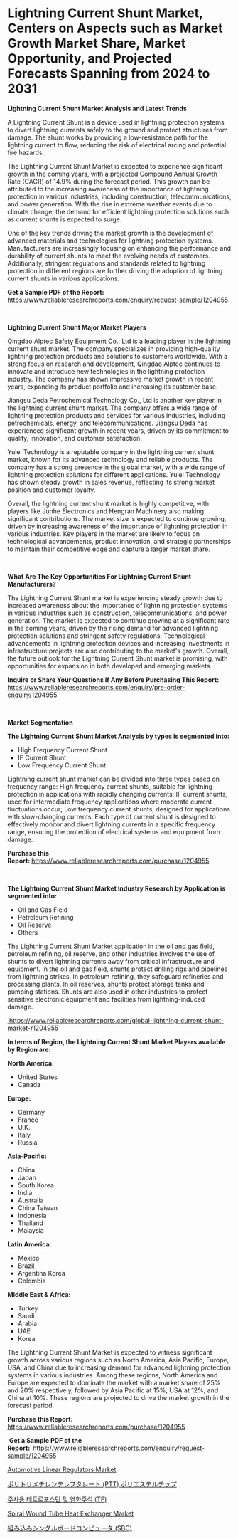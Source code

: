 <p><h1>Lightning Current Shunt Market, Centers on Aspects such as Market Growth Market Share, Market Opportunity, and Projected Forecasts Spanning from 2024 to 2031</h1></p><p><strong>Lightning Current Shunt Market Analysis and Latest Trends</strong></p>
<p><p>A Lightning Current Shunt is a device used in lightning protection systems to divert lightning currents safely to the ground and protect structures from damage. The shunt works by providing a low-resistance path for the lightning current to flow, reducing the risk of electrical arcing and potential fire hazards.</p><p>The Lightning Current Shunt Market is expected to experience significant growth in the coming years, with a projected Compound Annual Growth Rate (CAGR) of 14.9% during the forecast period. This growth can be attributed to the increasing awareness of the importance of lightning protection in various industries, including construction, telecommunications, and power generation. With the rise in extreme weather events due to climate change, the demand for efficient lightning protection solutions such as current shunts is expected to surge.</p><p>One of the key trends driving the market growth is the development of advanced materials and technologies for lightning protection systems. Manufacturers are increasingly focusing on enhancing the performance and durability of current shunts to meet the evolving needs of customers. Additionally, stringent regulations and standards related to lightning protection in different regions are further driving the adoption of lightning current shunts in various applications.</p></p>
<p><strong>Get a Sample PDF of the Report:&nbsp;</strong> <a href="https://www.reliableresearchreports.com/enquiry/request-sample/1204955">https://www.reliableresearchreports.com/enquiry/request-sample/1204955</a></p>
<p>&nbsp;</p>
<p><strong>Lightning Current Shunt Major Market Players</strong></p>
<p><p>Qingdao Alptec Safety Equipment Co., Ltd is a leading player in the lightning current shunt market. The company specializes in providing high-quality lightning protection products and solutions to customers worldwide. With a strong focus on research and development, Qingdao Alptec continues to innovate and introduce new technologies in the lightning protection industry. The company has shown impressive market growth in recent years, expanding its product portfolio and increasing its customer base. </p><p>Jiangsu Deda Petrochemical Technology Co., Ltd is another key player in the lightning current shunt market. The company offers a wide range of lightning protection products and services for various industries, including petrochemicals, energy, and telecommunications. Jiangsu Deda has experienced significant growth in recent years, driven by its commitment to quality, innovation, and customer satisfaction.</p><p>Yulei Technology is a reputable company in the lightning current shunt market, known for its advanced technology and reliable products. The company has a strong presence in the global market, with a wide range of lightning protection solutions for different applications. Yulei Technology has shown steady growth in sales revenue, reflecting its strong market position and customer loyalty.</p><p>Overall, the lightning current shunt market is highly competitive, with players like Junhe Electronics and Hengran Machinery also making significant contributions. The market size is expected to continue growing, driven by increasing awareness of the importance of lightning protection in various industries. Key players in the market are likely to focus on technological advancements, product innovation, and strategic partnerships to maintain their competitive edge and capture a larger market share.</p></p>
<p>&nbsp;</p>
<p><strong>What Are The Key Opportunities For Lightning Current Shunt Manufacturers?</strong></p>
<p><p>The Lightning Current Shunt market is experiencing steady growth due to increased awareness about the importance of lightning protection systems in various industries such as construction, telecommunications, and power generation. The market is expected to continue growing at a significant rate in the coming years, driven by the rising demand for advanced lightning protection solutions and stringent safety regulations. Technological advancements in lightning protection devices and increasing investments in infrastructure projects are also contributing to the market's growth. Overall, the future outlook for the Lightning Current Shunt market is promising, with opportunities for expansion in both developed and emerging markets.</p></p>
<p><strong>Inquire or Share Your Questions If Any Before Purchasing This Report:</strong> <a href="https://www.reliableresearchreports.com/enquiry/pre-order-enquiry/1204955">https://www.reliableresearchreports.com/enquiry/pre-order-enquiry/1204955</a></p>
<p>&nbsp;</p>
<p><strong>Market Segmentation</strong></p>
<p><strong>The Lightning Current Shunt Market Analysis by types is segmented into:</strong></p>
<p><ul><li>High Frequency Current Shunt</li><li>IF Current Shunt</li><li>Low Frequency Current Shunt</li></ul></p>
<p><p>Lightning current shunt market can be divided into three types based on frequency range: High frequency current shunts, suitable for lightning protection in applications with rapidly changing currents; IF current shunts, used for intermediate frequency applications where moderate current fluctuations occur; Low frequency current shunts, designed for applications with slow-changing currents. Each type of current shunt is designed to effectively monitor and divert lightning currents in a specific frequency range, ensuring the protection of electrical systems and equipment from damage.</p></p>
<p><strong>Purchase this Report:&nbsp;</strong><a href="https://www.reliableresearchreports.com/purchase/1204955">https://www.reliableresearchreports.com/purchase/1204955</a></p>
<p>&nbsp;</p>
<p><strong>The Lightning Current Shunt Market Industry Research by Application is segmented into:</strong></p>
<p><ul><li>Oil and Gas Field</li><li>Petroleum Refining</li><li>Oil Reserve</li><li>Others</li></ul></p>
<p><p>The Lightning Current Shunt Market application in the oil and gas field, petroleum refining, oil reserve, and other industries involves the use of shunts to divert lightning currents away from critical infrastructure and equipment. In the oil and gas field, shunts protect drilling rigs and pipelines from lightning strikes. In petroleum refining, they safeguard refineries and processing plants. In oil reserves, shunts protect storage tanks and pumping stations. Shunts are also used in other industries to protect sensitive electronic equipment and facilities from lightning-induced damage.</p></p>
<p><a href="https://www.reliableresearchreports.com/global-lightning-current-shunt-market-r1204955">&nbsp;https://www.reliableresearchreports.com/global-lightning-current-shunt-market-r1204955</a></p>
<p><strong>In terms of Region, the Lightning Current Shunt Market Players available by Region are:</strong></p>
<p>
    <p> <strong> North America: </strong>
        <ul>
            <li>United States</li>
            <li>Canada</li>
        </ul>
        </p> 
    <p> <strong> Europe: </strong>
        <ul>
            <li>Germany</li>
            <li>France</li>
            <li>U.K.</li>
            <li>Italy</li>
            <li>Russia</li>
        </ul>
        </p> 
    <p> <strong> Asia-Pacific: </strong>
        <ul>
            <li>China</li>
            <li>Japan</li>
            <li>South Korea</li>
            <li>India</li>
            <li>Australia</li>
            <li>China Taiwan</li>
            <li>Indonesia</li>
            <li>Thailand</li>
            <li>Malaysia</li>
        </ul>
        </p> 
    <p> <strong> Latin America: </strong>
        <ul>
            <li>Mexico</li>
            <li>Brazil</li>
            <li>Argentina Korea</li>
            <li>Colombia</li>
        </ul>
        </p> 
    <p> <strong> Middle East & Africa: </strong>
        <ul>
            <li>Turkey</li>
            <li>Saudi</li>
            <li>Arabia</li>
            <li>UAE</li>
            <li>Korea</li>
        </ul>
    </p>
    </p>
<p><p>The Lightning Current Shunt Market is expected to witness significant growth across various regions such as North America, Asia Pacific, Europe, USA, and China due to increasing demand for advanced lightning protection systems in various industries. Among these regions, North America and Europe are expected to dominate the market with a market share of 25% and 20% respectively, followed by Asia Pacific at 15%, USA at 12%, and China at 10%. These regions are projected to drive the market growth in the forecast period.</p></p>
<p><strong>Purchase this Report: </strong><a href="https://www.reliableresearchreports.com/purchase/1204955">https://www.reliableresearchreports.com/purchase/1204955</a></p>
<p>&nbsp;<strong>Get a Sample PDF of the Report:&nbsp;&nbsp;</strong><a href="https://www.reliableresearchreports.com/enquiry/request-sample/1204955">https://www.reliableresearchreports.com/enquiry/request-sample/1204955</a></p>
<p><strong></strong></p>
<p><p><a href="https://issuu.com/reportprime-2/docs/automotive-linear-regulators-market-size-2030.pptx">Automotive Linear Regulators Market</a></p><p><a href="https://github.com/luffiazaza/Market-Research-Report-List-2/blob/main/7082738111511.md">ポリトリメチレンテレフタレート (PTT) ポリエステルチップ</a></p><p><a href="https://github.com/iansanftyord09878/Market-Research-Report-List-2/blob/main/1375028106477.md">주사용 테트로포스민 및 염화주석 (TF)</a></p><p><a href="https://github.com/changoleonlaverguenzanoexiste/Market-Research-Report-List-3/blob/main/spiral-wound-tube-heat-exchanger-market.md">Spiral Wound Tube Heat Exchanger Market</a></p><p><a href="https://github.com/avbqbctihcbe2/Market-Research-Report-List-2/blob/main/2287552111510.md">組み込みシングルボードコンピュータ (SBC)</a></p></p>